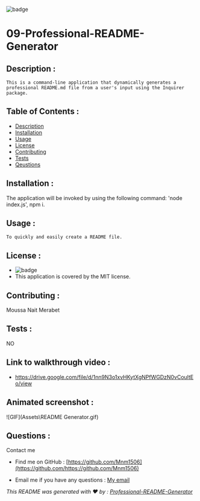   ![badge](https://img.shields.io/badge/license-MIT-brightgreen)

# 09-Professional-README-Generator
 
  ## Description :
    This is a command-line application that dynamically generates a professional README.md file from a user's input using the Inquirer package.

  ## Table of Contents :
  - [Description](#description)
  - [Installation](#installation)
  - [Usage](#usage)
  - [License](#license)
  - [Contributing](#contributing)
  - [Tests](#tests)
  - [Qeustions](#qeustions)
  
  ## Installation :
   The application will be invoked by using the following command: 'node index.js', npm i.

   ## Usage :
    To quickly and easily create a README file.

  ## License :
  - ![badge](https://img.shields.io/badge/license-MIT-brightgreen)
  - This application is covered by the MIT license.

  ## Contributing :
   Moussa Nait Merabet

  ## Tests :
   NO

  ## Link to walkthrough video : 
  - https://drive.google.com/file/d/1nn9N3o1xvHKytXgNPfWGDzN0vCoultEo/view

  ## Animated screenshot :
   ![GIF](Assets\README Generator.gif)

  ## Questions :
   Contact me 
   
   - Find me on GitHub : [https://github.com/Mnm1506](https://github.com/https://github.com/Mnm1506)

   - Email me if you have any questions : [My email](https://moussanm2014@gmail.com)

   _This README was generated with ❤️ by : [Professional-README-Generator](https://github.com/Mnm1506/09-Professional-README-Generator)_